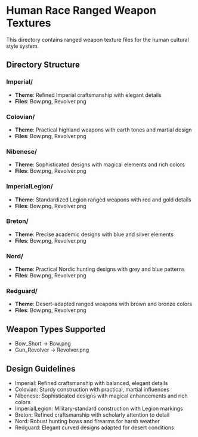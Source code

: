 # Human Race Ranged Weapon Textures

This directory contains ranged weapon texture files for the human cultural style system.

## Directory Structure

### Imperial/
- **Theme**: Refined Imperial craftsmanship with elegant details
- **Files**: Bow.png, Revolver.png

### Colovian/
- **Theme**: Practical highland weapons with earth tones and martial design
- **Files**: Bow.png, Revolver.png

### Nibenese/
- **Theme**: Sophisticated designs with magical elements and rich colors
- **Files**: Bow.png, Revolver.png

### ImperialLegion/
- **Theme**: Standardized Legion ranged weapons with red and gold details
- **Files**: Bow.png, Revolver.png

### Breton/
- **Theme**: Precise academic designs with blue and silver elements
- **Files**: Bow.png, Revolver.png

### Nord/
- **Theme**: Practical Nordic hunting designs with grey and blue patterns
- **Files**: Bow.png, Revolver.png

### Redguard/
- **Theme**: Desert-adapted ranged weapons with brown and bronze colors
- **Files**: Bow.png, Revolver.png

## Weapon Types Supported

- Bow_Short → Bow.png
- Gun_Revolver → Revolver.png

## Design Guidelines

- Imperial: Refined craftsmanship with balanced, elegant details
- Colovian: Sturdy construction with practical, martial influences
- Nibenese: Sophisticated designs with magical enhancements and rich colors
- ImperialLegion: Military-standard construction with Legion markings
- Breton: Refined craftsmanship with scholarly attention to detail
- Nord: Robust hunting bows and firearms for harsh weather
- Redguard: Elegant curved designs adapted for desert conditions